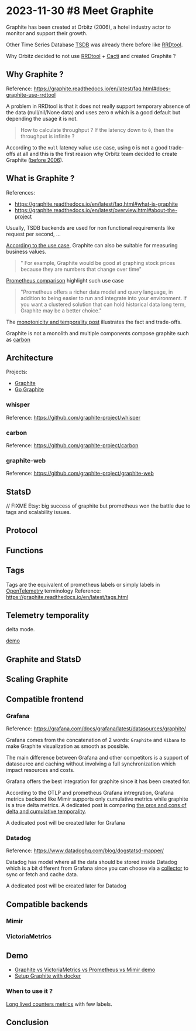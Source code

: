 # 2023-11-30 #8 Meet Graphite

Graphite has been created at Orbitz (2006), a hotel industry actor to monitor and support their growth.

Other Time Series Database [TSDB](https://en.wikipedia.org/wiki/Time_series_database) was already there before like [RRDtool](https://en.wikipedia.org/wiki/RRDtool).

Why Orbitz decided to not use [RRDtool](https://oss.oetiker.ch/rrdtool/) + [Cacti](https://www.cacti.net/) and created Graphite ?

## Why Graphite ?
Reference: https://graphite.readthedocs.io/en/latest/faq.html#does-graphite-use-rrdtool

A problem in RRDtool is that it does not really support temporary absence of the data (null/nil/None data) and uses zero `0` which is a good default but depending the usage it is not.

> How to calculate throughput ? If the latency down to `0`, then the throughput is infinite ?

According to the `null` latency value use case, using `0` is not a good trade-offs at all and this is the first reason why Orbitz team decided to create Graphite ([before 2006](https://graphite.readthedocs.io/en/latest/faq.html#does-graphite-use-rrdtool)).

## What is Graphite ?
References: 
- https://graphite.readthedocs.io/en/latest/faq.html#what-is-graphite
- https://graphite.readthedocs.io/en/latest/overview.html#about-the-project

Usually, TSDB backends are used for non functional requirements like request per second, ...

[According to the use case](https://graphite.readthedocs.io/en/latest/faq.html#who-should-use-graphite), Graphite can also be suitable for measuring business values.

> " For example, Graphite would be good at graphing stock prices because they are numbers that change over time"

[Prometheus comparison](https://prometheus.io/docs/introduction/comparison/#summary) highlight such use case

> "Prometheus offers a richer data model and query language, in addition to being easier to run and integrate into your environment. If you want a clustered solution that can hold historical data long term, Graphite may be a better choice."

The [monotonicity and temporality post](../2023-11-09_Monotonicity/README.md#cumulative-vs-delta) illustrates the fact and trade-offs.

Graphite is not a monolith and multiple components compose graphite such as [carbon](https://graphite.readthedocs.io/en/latest/carbon-daemons.html)

## Architecture

Projects: 
- [Graphite](https://github.com/graphite-project)
- [Go Graphite](https://github.com/go-graphite)

### whisper
Reference: https://github.com/graphite-project/whisper

### carbon
Reference: https://github.com/graphite-project/carbon

### graphite-web
Reference: https://github.com/graphite-project/graphite-web 

## StatsD
// FIXME Etsy: big success of graphite but prometheus won the battle due to tags and scalability issues.

## Protocol

## Functions

## Tags
Tags are the equivalent of prometheus labels or simply labels in [OpenTelemetry](../2023-11-30_What_is_OpenTelemetry/README.md) terminology
Reference: https://graphite.readthedocs.io/en/latest/tags.html

## Telemetry temporality

delta mode.

[demo](../2023-11-09_Monotonicity/demo/README.md)

## Graphite and StatsD

## Scaling Graphite

## Compatible frontend

### Grafana
Reference: https://grafana.com/docs/grafana/latest/datasources/graphite/

Grafana comes from the concatenation of 2 words: `Graphite` and `Kibana` to make Graphite visualization as smooth as possible.

The main difference between Grafana and other competitors is a support of datasource and caching without involving a full synchronization which impact resources and costs.

Grafana offers the best integration for graphite since it has been created for.

According to the OTLP and prometheus Grafana intregration, Grafana metrics backend like Mimir supports only cumulative metrics while graphite is a true delta metrics. A dedicated post is comparing [the pros and cons of delta and cumulative temporality](../2023-11-09_Monotonicity/README.md).

A dedicated post will be created later for Grafana

### Datadog
Reference: https://www.datadoghq.com/blog/dogstatsd-mapper/

Datadog has model where all the data should be stored inside Datadog which is a bit different from Grafana since you can choose via a [collector](../2023-11-30_What_is_OpenTelemetry/README.md#collector) to sync or fetch and cache data.

A dedicated post will be created later for Datadog

## Compatible backends

### Mimir

### VictoriaMetrics

## Demo
- [Graphite vs VictoriaMetrics vs Prometheus vs Mimir demo](../2023-11-09_Monotonicity/demo/README.md)
- [Setup Graphite with docker](https://graphite.readthedocs.io/en/latest/install.html#docker)

### When to use it ?
[Long lived counters metrics](../2023-11-09_Monotonicity/demo/README.md#long-lived-cumulative-counter) with few labels.

## Conclusion
